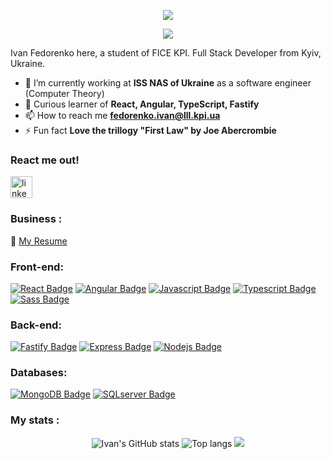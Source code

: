 <p align="center">
  <img src="https://capsule-render.vercel.app/api?type=waving&color=gradient&text=Hola!&height=100&section=header"/>
</p>

<div align="center"> 
   <a href="https://git.io/typing-svg">
     <img src="https://readme-typing-svg.herokuapp.com/?lines=Cyborgs+survived,+concrete+did+not." />
   </a>
 </div>

Ivan Fedorenko here, a student of FICE KPI. Full Stack Developer from Kyiv, Ukraine.
- 🔭 I’m currently working at **ISS NAS of Ukraine** as a software engineer (Computer Theory)
- 🌱 Curious learner of **React, Angular, TypeScript, Fastify**
- 📫 How to reach me **fedorenko.ivan@lll.kpi.ua**
- ⚡ Fun fact **Love the trillogy "First Law" by Joe Abercrombie**

### React me out!
<div>
  <a href="https://www.linkedin.com/in/fedorenkoivan/">
    <img src="https://custom-icon-badges.demolab.com/badge/LinkedIn-0A66C2?logo=linkedin-white&logoColor=fff" height="35" alt="linkedin logo"  />
  </a>
</div>

### Business :
:paperclip: [My Resume](https://www.linkedin.com/feed/update/urn:li:activity:7324082720077185026/)

### Front-end:  
[![React Badge](https://img.shields.io/badge/-React-61DBFB?style=for-the-badge&labelColor=black&logo=react&logoColor=61DBFB)](#) 
[![Angular Badge](https://img.shields.io/badge/-Angular-red?style=for-the-badge&labelColor=black&logo=angular&logoColor=red)](#) 
[![Javascript Badge](https://img.shields.io/badge/-Javascript-F0DB4F?style=for-the-badge&labelColor=black&logo=javascript&logoColor=F0DB4F)](#) 
[![Typescript Badge](https://img.shields.io/badge/-Typescript-007acc?style=for-the-badge&labelColor=black&logo=typescript&logoColor=007acc)](#) 
[![Sass Badge](https://img.shields.io/badge/-Sass-e535ab?style=for-the-badge&labelColor=black&logo=sass&logoColor=e535ab)](#)   

### Back-end:  
[![Fastify Badge](https://img.shields.io/badge/Fastify-000000?style=for-the-badge&logo=fastify&logoColor=3C873A)](#)
[![Express Badge](https://img.shields.io/badge/express.js-000000?style=for-the-badge&logo=express&logoColor=white)](#)
[![Nodejs Badge](https://img.shields.io/badge/-Nodejs-3C873A?style=for-the-badge&labelColor=black&logo=node.js&logoColor=3C873A)](#) 

### Databases:  
[![MongoDB Badge](https://img.shields.io/badge/-MongoDB-black?style=for-the-badge&logo=mongodb&logoColor=green)](#)
[![SQLserver Badge](https://img.shields.io/badge/SQL-003B57?style=for-the-badge&labelColor=black&logo=sqlite&logoColor=white)](#)

### My stats :
<div align="center">
<img alt="Ivan's GitHub stats" src="https://github-readme-stats.vercel.app/api?username=fedorenkoivan&rank_icon=percentile&theme=radical"/>
<img alt="Top langs" src="https://github-readme-stats.vercel.app/api/top-langs/?username=fedorenkoivan&layout=compact&&langs_count=20&theme=radical"/>
<img src="https://capsule-render.vercel.app/api?type=waving&color=gradient&height=100&section=footer"/>
</div>
